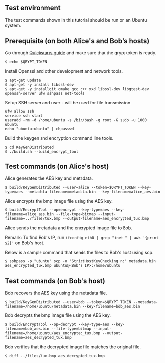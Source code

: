 ## Test environment

The test commands shown in this tutorial should be run on an Ubuntu system.

## Prerequisite (on both Alice's and Bob's hosts)
Go through [Quickstarts guide](README.md) and make sure that the qrypt token is ready.
```
$ echo $QRYPT_TOKEN
```

Install Openssl and other development and network tools.
```
$ apt-get update
$ apt-get -y install libssl-dev
$ apt-get -y installgit cmake gcc g++ xxd libssl-dev libgtest-dev openssh-server ufw sshpass net-tools
```

Setup SSH server and user - will be used for file transmission.
```
ufw allow ssh
service ssh start
useradd -rm -d /home/ubuntu -s /bin/bash -g root -G sudo -u 1000 ubuntu
echo "ubuntu:ubuntu" | chpasswd
```

Build the keygen and encryption command line tools.
```
$ cd KeyGenDistributed
$ ./build.sh --build_encrypt_tool
```

## Test commands (on Alice's host)
Alice generates the AES key and metadata.
```
$ build/KeyGenDistributed --user=alice --token=$QRYPT_TOKEN --key-type=aes --metadata-filename=metadata.bin --key-filename=alice_aes.bin
```

Alice encrypts the bmp image file using the AES key.
```
$ build/EncryptTool --op=encrypt --key-type=aes --key-filename=alice_aes.bin --file-type=bitmap --input-filename=../files/tux.bmp --output-filename=aes_encrypted_tux.bmp
```

Alice sends the metadata and the encrypted image file to Bob.

Remark: To find Bob's IP, run `ifconfig eth0 | grep "inet " | awk '{print $2}'` on Bob's host.

Below is a sample command that sends the files to Bob's host using scp.
```
$ sshpass -p "ubuntu" scp -o 'StrictHostKeyChecking no' metadata.bin aes_encrypted_tux.bmp ubuntu@<Bob's IP>:/home/ubuntu
```

## Test commands (on Bob's host)
Bob recovers the AES key using the metadata file.
```
$ build/KeyGenDistributed --user=bob --token=$QRYPT_TOKEN --metadata-filename=/home/ubuntu/metadata.bin --key-filename=bob_aes.bin
```

Bob decrypts the bmp image file using the AES key.
```
$ build/EncryptTool --op=decrypt --key-type=aes --key-filename=bob_aes.bin --file-type=bitmap --input-filename=/home/ubuntu/aes_encrypted_tux.bmp --output-filename=aes_decrypted_tux.bmp
```

Bob verifies that the decrypted image file matches the original file.
```
$ diff ../files/tux.bmp aes_decrypted_tux.bmp
```
